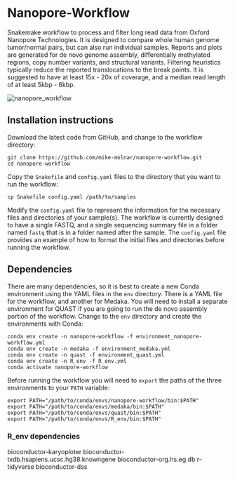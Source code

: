 # Nanopore-Workflow
Snakemake workflow to process and filter long read data from Oxford Nanopore Technologies.  It is designed to compare whole human genome tumor/normal pairs, but can also run individual samples.  Reports and plots are generated for de novo genome assembly, differentially methylated regions, copy number variants, and structural variants.  Filtering heuristics typically reduce the reported translocations to the break points. It is suggested to have at least 15x - 20x of coverage, and a median read length of at least 5kbp - 6kbp.

![nanopore_workflow](https://user-images.githubusercontent.com/39533525/162601899-af7a5476-ced0-49a0-8108-71e8df757839.png)

## Installation instructions

Download the latest code from GitHub, and change to the workflow directory:

```
git clone https://github.com/mike-molnar/nanopore-workflow.git
cd nanopore-workflow
```

Copy the `Snakefile` and `config.yaml` files to the directory that you want to run the workflow:

```
cp Snakefile config.yaml /path/to/samples
```

Modify the `config.yaml` file to represent the information for the necessary files and directories of your sample(s). The workflow is currently designed to have a single FASTQ, and a single sequencing summary file in a folder named `fastq` that is in a folder named after the sample.  The `config.yaml` file provides an example of how to format the initial files and directories before running the workflow.

## Dependencies

There are many dependencies, so it is best to create a new Conda environment using the YAML files in the `env` directory.  There is a YAML file for the workflow, and another for Medaka.  You will need to install a separate environment for QUAST if you are going to run the de novo assembly portion of the workflow. Change to the `env` directory and create the environments with Conda:

```
conda env create -n nanopore-workflow -f environment_nanopore-workflow.yml
conda env create -n medaka -f environment_medaka.yml
conda env create -n quast -f environment_quast.yml
conda env create -n R_env -f R_env.yml
conda activate nanopore-workflow
```

Before running the workflow you will need to `export` the paths of the three environments to your `PATH` variable:

```
export PATH="/path/to/conda/envs/nanopore-workflow/bin:$PATH"
export PATH="/path/to/conda/envs/medaka/bin:$PATH"
export PATH="/path/to/conda/envs/quast/bin:$PATH"
export PATH="/path/to/conda/envs/R_env/bin:$PATH"
```

### R_env dependencies
bioconductor-karyoploter
bioconductor-txdb.hsapiens.ucsc.hg38.knowngene
bioconductor-org.hs.eg.db
r-tidyverse
bioconductor-dss

